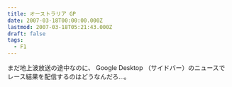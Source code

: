 ```yaml
---
title: オーストラリア GP
date: 2007-03-18T00:00:00.000Z
lastmod: 2007-03-18T05:21:43.000Z
draft: false
tags:
  - F1
---
```


まだ地上波放送の途中なのに、 Google Desktop （サイドバー）のニュースでレース結果を配信するのはどうなんだろ…。

